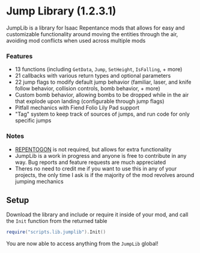 # Jump Library (1.2.3.1)
JumpLib is a library for Isaac Repentance mods that allows for easy and customizable functionality around moving the entities through the air, avoiding mod conflicts when used across multiple mods
### Features
- 13 functions (including `GetData`, `Jump`, `SetHeight`, `IsFalling`, + more)
- 21 callbacks with various return types and optional parameters
- 22 jump flags to modify default jump behavior (familiar, laser, and knife follow behavior, collision controls, bomb behavior, + more)
- Custom bomb behavior, allowing bombs to be dropped while in the air that explode upon landing (configurable through jump flags)
- Pitfall mechanics with Fiend Folio Lily Pad support
- "Tag" system to keep track of sources of jumps, and run code for only specific jumps
### Notes
- [REPENTOGON](https://github.com/TeamREPENTOGON/REPENTOGON) is not required, but allows for extra functionality
- JumpLib is a work in progress and anyone is free to contribute in any way. Bug reports and feature requests are much appreciated
- Theres no need to credit me if you want to use this in any of your projects, the only time I ask is if the majority of the mod revolves around jumping mechanics

## Setup
Download the library and include or require it inside of your mod, and call the `Init` function from the returned table
```lua
require("scripts.lib.jumplib").Init()
```
You are now able to access anything from the `JumpLib` global!
